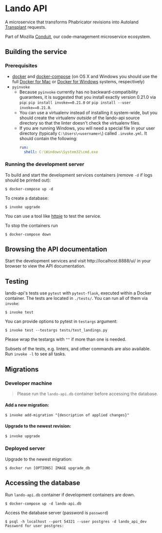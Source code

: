 # Lando API

A microservice that transforms Phabricator revisions into Autoland
[Transplant][] requests.

Part of Mozilla [Conduit][], our code-management microservice ecosystem.

## Building the service

### Prerequisites

* [docker][] and [docker-compose][] (on OS X and Windows you should use
  the full [Docker for Mac][] or [Docker for Windows][] systems,
  respectively)
* `pyinvoke`
  * Because `pyinvoke` currently has no backward-compatibility guarantees,
    it is suggested that you install exactly version 0.21.0 via `pip`:
    `pip install invoke==0.21.0` or `pip install --user invoke==0.21.0`.
  * You can use a virtualenv instead of installing it system-wide, but you
    should create the virtualenv *outside* of the lando-api source directory so
    that the linter doesn't check the virtualenv files.
  * If you are running Windows, you will need a special file in your user
    directory (typically `C:\Users\<username>\`) called `.invoke.yml`.  It
    should contain the following:
    ```yaml
    run:
      shell: C:\Windows\System32\cmd.exe
    ```

### Running the development server

To build and start the development services containers (remove `-d` if logs
should be printed out):

```
$ docker-compose up -d
```

To create a database:

```
$ invoke upgrade
```

You can use a tool like [httpie][] to test the service.

To stop the containers run
```
$ docker-compose down
```

## Browsing the API documentation

Start the development services and visit http://localhost:8888/ui/ in your
browser to view the API documentation.

## Testing

lando-api's tests use `pytest` with `pytest-flask`, executed within a
Docker container.  The tests are located in `./tests/`.  You can run
all of them via `invoke`:

```
$ invoke test
```

You can provide options to pytest in `testargs` argument:
```
$ invoke test --testargs tests/test_landings.py
```
Please wrap the testargs with `""` if more than one is needed.

Subsets of the tests, e.g. linters, and other commands are also available.  Run
`invoke -l` to see all tasks.

## Migrations

### Developer machine

> Please run the `lando-api.db` container before accessing the database.

#### Add a new migration:

```
$ invoke add-migration "{description of applied changes}"
```

#### Upgrade to the newest revision:

```
$ invoke upgrade
```

### Deployed server

Upgrade to the newest migration:

```
$ docker run [OPTIONS] IMAGE upgrade_db
```

## Accessing the database

Run `lando-api.db` container if development containers are down.
```
$ docker-compose up -d lando-api.db
```

Access the database server (password is `password`)
```
$ psql -h localhost --port 54321 --user postgres -d lando_api_dev
Password for user postgres:
```

[Transplant]: https://hg.mozilla.org/hgcustom/version-control-tools/file/tip/autoland
[Conduit]: https://wiki.mozilla.org/EngineeringProductivity/Projects/Conduit
[docker]: https://docs.docker.com/engine/installation/
[docker-compose]: https://docs.docker.com/compose/install/
[Docker for Mac]: https://docs.docker.com/docker-for-mac/install/
[Docker for Windows]: https://docs.docker.com/docker-for-windows/install/
[Homebrew formula]: http://brewformulas.org/pyinvoke
[docker-compose.override.yml]: https://docs.docker.com/compose/extends/
[httpie]: http://httpie.org/
